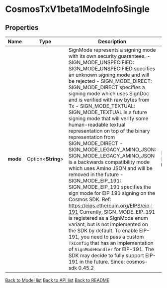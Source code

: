 # CosmosTxV1beta1ModeInfoSingle

## Properties

Name | Type | Description | Notes
------------ | ------------- | ------------- | -------------
**mode** | Option<**String**> | SignMode represents a signing mode with its own security guarantees.   - SIGN_MODE_UNSPECIFIED: SIGN_MODE_UNSPECIFIED specifies an unknown signing mode and will be rejected  - SIGN_MODE_DIRECT: SIGN_MODE_DIRECT specifies a signing mode which uses SignDoc and is verified with raw bytes from Tx  - SIGN_MODE_TEXTUAL: SIGN_MODE_TEXTUAL is a future signing mode that will verify some human-readable textual representation on top of the binary representation from SIGN_MODE_DIRECT  - SIGN_MODE_LEGACY_AMINO_JSON: SIGN_MODE_LEGACY_AMINO_JSON is a backwards compatibility mode which uses Amino JSON and will be removed in the future  - SIGN_MODE_EIP_191: SIGN_MODE_EIP_191 specifies the sign mode for EIP 191 signing on the Cosmos SDK. Ref: https://eips.ethereum.org/EIPS/eip-191  Currently, SIGN_MODE_EIP_191 is registered as a SignMode enum variant, but is not implemented on the SDK by default. To enable EIP-191, you need to pass a custom `TxConfig` that has an implementation of `SignModeHandler` for EIP-191. The SDK may decide to fully support EIP-191 in the future.  Since: cosmos-sdk 0.45.2 | [optional][default to Unspecified]

[Back to Model list](../README.md#documentation-for-models) [Back to API list](../README.md#documentation-for-api-endpoints) [Back to README](../README.md)


